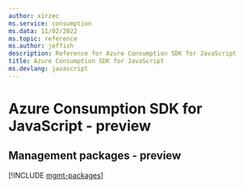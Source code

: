 ```yaml
---
author: xirzec
ms.service: consumption
ms.data: 11/02/2022
ms.topic: reference
ms.author: jeffish
description: Reference for Azure Consumption SDK for JavaScript
title: Azure Consumption SDK for JavaScript
ms.devlang: javascript
---
```

# Azure Consumption SDK for JavaScript - preview

## Management packages - preview
[!INCLUDE [mgmt-packages](consumption-mgmt-index.md)]